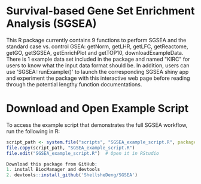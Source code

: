 # Survival-based Gene Set Enrichment Analysis (SGSEA)
This R package currently contains 9 functions to perform SGSEA and the standard case vs. control GSEA: getNorm, getLHR, getLFC, getReactome, getGO, getSGSEA, getEnrichPlot and getTOP10, downloadExampleData. There is 1 example data set included in the package and named "KIRC" for users to know what the input data format should be. In addition, users can use 'SGSEA::runExample()' to launch the corresponding SGSEA shiny app and experiment the package with this interactive web page before reading through the potential lengthy function documentations.

# Download and Open Example Script
To access the example script that demonstrates the full SGSEA workflow, run the following in R:

```r
script_path <- system.file("scripts", "SGSEA_example_script.R", package = "SGSEA")
file.copy(script_path, "SGSEA_example_script.R")
file.edit("SGSEA_example_script.R")  # Open it in RStudio

Download this package from GitHub: 
1. install BiocManager and devtools
2. devtools::install_github('ShellsheDeng/SGSEA')
